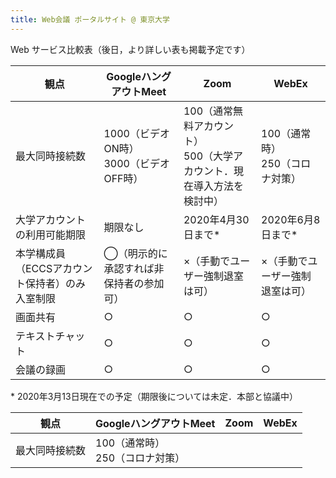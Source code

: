 ```yaml
---
title: Web会議 ポータルサイト @ 東京大学
---
```




Web サービス比較表（後日，より詳しい表も掲載予定です）  

|  観点  |  GoogleハングアウトMeet  |  Zoom  |  WebEx  |  
|---|---|---|---|  
|  最大同時接続数  |    1000（ビデオON時）<br>3000（ビデオOFF時）  | 100（通常無料アカウント）<br>500（大学アカウント．現在導入方法を検討中）  |   100（通常時）<br>250（コロナ対策）  |  
|  大学アカウントの利用可能期限  |  期限なし  |  2020年4月30日まで\*  |  2020年6月8日まで\*  |   
|  本学構成員（ECCSアカウント保持者）のみ入室制限  |  ◯（明示的に承認すれば非保持者の参加可）  |  ×（手動でユーザー強制退室は可）  |  ×（手動でユーザー強制退室は可）  |  
|  画面共有  |  ○  |  ○  |  ○  |  
|  テキストチャット  |  ○  |  ○  |  ○  |  
|  会議の録画  |  ○  |  ○  |  ○  |  

\* 2020年3月13日現在での予定（期限後については未定．本部と協議中）
  



|  観点  |  GoogleハングアウトMeet  |  Zoom  |  WebEx  |  
|---|---|---|---|  
|  最大同時接続数  |  100（通常時）<br>250（コロナ対策）  |    
